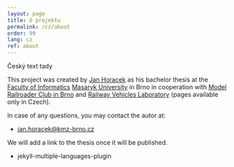 ```yaml
---
layout: page
title: O projektu
permalink: /cz/about
order: 99
lang: cz
ref: about
---
```


Český text tady

This project was created by [Jan Horacek](https://apophis.cz/) as his bachelor
thesis at the [Faculty of Informatics](https://fi.muni.cz/) [Masaryk
University](https://muni.cz/) in Brno in cooperation with [Model Railroader
Club in Brno](https://kmz-brno.cz/) and [Railway Vehicles
Laboratory](http://lrkv.pef.mendelu.cz/) (pages available only in Czech).

In case of any questions, you may contact the autor at:

 * [jan.horacek@kmz-brno.cz](mailto:jan.horacek@kmz-brno.cz)

We will add a link to the thesis once it will be published.
  - jekyll-multiple-languages-plugin
